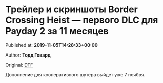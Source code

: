 
# Трейлер и скриншоты Border Crossing Heist — первого DLC для Payday 2 за 11 месяцев

Published at: **2019-11-05T14:28:33+00:00**

Author: **Тодд Говард**

Original: [DTF](https://dtf.ru/games/79691-treyler-i-skrinshoty-border-crossing-heist-pervogo-dlc-dlya-payday-2-za-11-mesyacev)

Дополнение для кооперативного шутера выйдет уже 7 ноября.

